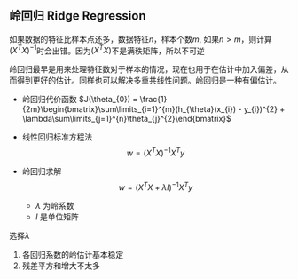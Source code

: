 ## 岭回归 Ridge Regression
如果数据的特征比样本点还多，数据特征$n$，样本个数$m$, 如果$n \gt m$，则计算$(X^{T}X)^{-1}$时会出错。因为$(X^{T}X)$不是满秩矩阵，所以不可逆

岭回归最早是用来处理特征数对于样本的情况，现在也用于在估计中加入偏差，从而得到更好的估计。同样也可以解决多重共线性问题。岭回归是一种有偏估计。

- 岭回归代价函数
$J(\theta_{0}) = \frac{1}{2m}\begin{bmatrix}\sum\limits_{i=1}^{m}(h_{\theta}(x_{i}) - y_{i})^{2} + \lambda\sum\limits_{j=1}^{n}\theta_{j}^{2}\end{bmatrix}$

- 线性回归标准方程法
$$w = (X^{T}X)^{-1}X^{T}y$$

- 岭回归求解
$$w = (X^{T}X + \lambda I)^{-1}X^{T}y$$
  - $\lambda$ 为岭系数
  - $I$ 是单位矩阵

选择$\lambda$
1. 各回归系数的岭估计基本稳定
2. 残差平方和增大不太多
